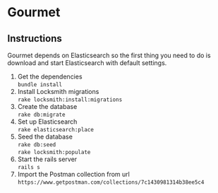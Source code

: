 # Gourmet

## Instructions
Gourmet depends on Elasticsearch so the first thing you need to do is download and start
Elasticsearch with default settings.

1. Get the dependencies  
    `bundle install`  
1. Install Locksmith migrations  
    `rake locksmith:install:migrations`  
1. Create the database  
    `rake db:migrate`  
1. Set up Elasticsearch  
    `rake elasticsearch:place`  
1. Seed the database  
    `rake db:seed`  
    `rake locksmith:populate`  
1. Start the rails server  
    `rails s`  
1. Import the Postman collection from url  
    `https://www.getpostman.com/collections/7c1430981314b38ee5c4`
